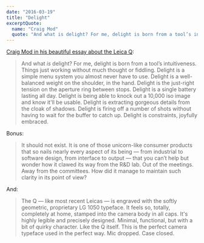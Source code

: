 ```yaml
---
date: "2016-03-19"
title: "Delight"
excerptQuote:
  name: "Craig Mod"
  quote: "And what is delight? For me, delight is born from a tool’s intuitiveness. Things just working without much thought or fiddling."
---
```


[Craig Mod in his beautiful essay about the Leica Q](http://craigmod.com/sputnik/leica_q/):

> And what _is_ delight? For me, delight is born from a tool’s intuitiveness. Things just working without much thought or fiddling. Delight is a simple menu system you almost never have to use. Delight is a well-balanced weight on the shoulder, in the hand. Delight is the just-right tension on the aperture ring between stops. Delight is a single battery lasting all day. Delight is being able to knock out a 10,000 iso image and know it'll be usable. Delight is extracting gorgeous details from the cloak of shadows. Delight is firing off a number of shots without having to wait for the buffer to catch up. Delight is constraints, joyfully embraced.

Bonus:

> It should not exist. It is one of those unicorn-like consumer products that so nails nearly every aspect of its being — from industrial to software design, from interface to output — that you can’t help but wonder how it clawed its way from the R&D lab. Out of the meetings. Away from the committees. How did it manage to maintain such clarity in its point of view?

And:

> The Q — like most recent Leicas — is engraved with the softly geometric, proprietary LG 1050 typeface. It feels so, totally, completely at home, stamped into the camera body in all caps. It's highly legible and precisely designed. Minimal, functional, but with a bit of quirky character. Like the Q itself. This is the perfect camera typeface used in the perfect way. Mic dropped. Case closed.

